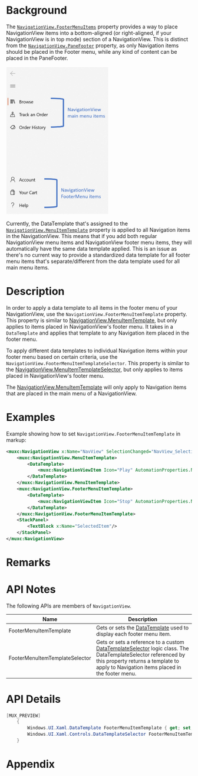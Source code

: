 
<!-- The purpose of this spec is to describe a new feature and
its APIs that make up a new feature in WinUI. -->

<!-- There are two audiences for the spec. The first are people
that want to evaluate and give feedback on the API, as part of
the submission process.  When it's complete
it will be incorporated into the public documentation at
docs.microsoft.com (http://docs.microsoft.com/uwp/toolkits/winui/).
Hopefully we'll be able to copy it mostly verbatim.
So the second audience is everyone that reads there to learn how
and why to use this API. -->

# Background
<!-- Use this section to provide background context for the new API(s) 
in this spec. -->

<!-- This section and the appendix are the only sections that likely
do not get copied to docs.microsoft.com; they're just an aid to reading this spec. -->

<!-- If you're modifying an existing API, included a link here to the
existing page(s) -->

<!-- For example, this section is a place to explain why you're adding this API rather than
modifying an existing API. -->

<!-- For example, this is a place to provide a brief explanation of some dependent
area, just explanation enough to understand this new API, rather than telling
the reader "go read 100 pages of background information posted at ...". -->

The [`NavigationView.FooterMenuItems`](https://docs.microsoft.com/windows/winui/api/microsoft.ui.xaml.controls.navigationview.footermenuitems?view=winui-2.5) property provides a way to place NavigationView items into a bottom-aligned (or right-aligned, if your NavigationView is in top mode) section of a NavigationView. This is distinct from the [`NavigationView.PaneFooter`](https://docs.microsoft.com/windows/winui/api/microsoft.ui.xaml.controls.navigationview.panefooter?view=winui-2.5) property, as only Navigation items should be placed in the Footer menu, while any kind of content can be placed in the PaneFooter.

<img src="images/footermenu-example.png" height="400" alt="Image of a NavigationView with labels pointing to main menu items and footer menu items"/>

Currently, the DataTemplate that's assigned to the [`NavigationView.MenuItemTemplate`](https://docs.microsoft.com/windows/winui/api/microsoft.ui.xaml.controls.navigationview.menuitemtemplate?view=winui-2.5) property is applied to all Navigation items in the NavigationView. This means that if you add both regular NavigationView menu items and NavigationView footer menu items, they will automatically have the same data template applied. This is an issue as there's no current way to provide a standardized data template for all footer menu items that's separate/different from the data template used for all main menu items.

# Description
<!-- Use this section to provide a brief description of the feature.
For an example, see the introduction to the PasswordBox control 
(http://docs.microsoft.com/windows/uwp/design/controls-and-patterns/password-box). -->

In order to apply a data template to all items in the footer menu of your NavigationView, use the `NavigationView.FooterMenuItemTemplate` property. This property is similar to [NavigationView.MenuItemTemplate](https://docs.microsoft.com/windows/winui/api/microsoft.ui.xaml.controls.navigationview.menuitemtemplate?view=winui-2.5), but only applies to items placed in NavigationView's footer menu. It takes in a `DataTemplate` and applies that template to any Navigation item placed in the footer menu.

To apply different data templates to individual Navigation items within your footer menu based on certain criteria, use the `NavigationView.FooterMenuItemTemplateSelector`. This property is similar to the [NavigationView.MenuItemTemplateSelector](https://docs.microsoft.com/windows/winui/api/microsoft.ui.xaml.controls.navigationview.menuitemtemplateselector?view=winui-2.5), but only applies to items placed in NavigationView's footer menu.

The [NavigationView.MenuItemTemplate](https://docs.microsoft.com/windows/winui/api/microsoft.ui.xaml.controls.navigationview.menuitemtemplate?view=winui-2.5) will only apply to Navigation items that are placed in the main menu of a NavigationView. 


# Examples
<!-- Use this section to explain the features of the API, showing
example code with each description. The general format is: 
  feature explanation,
  example code
  feature explanation,
  example code
  etc.-->
  
<!-- Code samples should be in C# and/or C++/WinRT -->

<!-- As an example of this section, see the Examples section for the PasswordBox control 
(https://docs.microsoft.com/windows/uwp/design/controls-and-patterns/password-box#examples). -->

Example showing how to set `NavigationView.FooterMenuItemTemplate` in markup:

```xml
<muxc:NavigationView x:Name="NavView" SelectionChanged="NavView_SelectionChanged">
    <muxc:NavigationView.MenuItemTemplate>
        <DataTemplate>
            <muxc:NavigationViewItem Icon="Play" AutomationProperties.Name="MenuItemFromTemplate" Content="{Binding Content}"/>
        </DataTemplate>
    </muxc:NavigationView.MenuItemTemplate>
    <muxc:NavigationView.FooterMenuItemTemplate>
        <DataTemplate>
            <muxc:NavigationViewItem Icon="Stop" AutomationProperties.Name="FooterMenuItemFromTemplate" Content="{Binding Content}"/>
        </DataTemplate>
    </muxc:NavigationView.FooterMenuItemTemplate>
    <StackPanel>
        <TextBlock x:Name="SelectedItem"/>
    </StackPanel>
</muxc:NavigationView>

```

# Remarks
<!-- Explanation and guidance that doesn't fit into the Examples section. -->

<!-- APIs should only throw exceptions in exceptional conditions; basically,
only when there's a bug in the caller, such as argument exception.  But if for some
reason it's necessary for a caller to catch an exception from an API, call that
out with an explanation either here or in the Examples -->

# API Notes
<!-- Option 1: Give a one or two line description of each API (type
and member), or at least the ones that aren't obvious
from their name.  These descriptions are what show up
in IntelliSense. For properties, specify the default value of the property if it
isn't the type's default (for example an int-typed property that doesn't default to zero.) -->

<!-- Option 2: Put these descriptions in the below API Details section,
with a "///" comment above the member or type. -->

The following APIs are members of `NavigationView`.

| Name | Description |
| - | - |
| FooterMenuItemTemplate | Gets or sets the [DataTemplate](https://docs.microsoft.com/en-us/uwp/api/windows.ui.xaml.datatemplate) used to display each footer menu item. |
| FooterMenuItemTemplateSelector | Gets or sets a reference to a custom [DataTemplateSelector](https://docs.microsoft.com/uwp/api/windows.ui.xaml.controls.datatemplateselector) logic class. The DataTemplateSelector referenced by this property returns a template to apply to Navigation items placed in the footer menu.


# API Details
<!-- The exact API, in MIDL3 format (https://docs.microsoft.com/en-us/uwp/midl-3/) -->

```csharp
[MUX_PREVIEW]
    {
        Windows.UI.Xaml.DataTemplate FooterMenuItemTemplate { get; set; };
        Windows.UI.Xaml.Controls.DataTemplateSelector FooterMenuItemTemplateSelector { get; set; };
    }
```
# Appendix
<!-- Anything else that you want to write down for posterity, but 
that isn't necessary to understand the purpose and usage of the API.
For example, implementation details. -->
